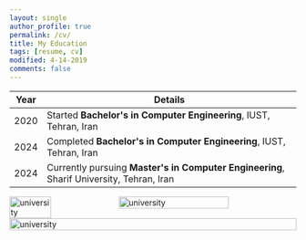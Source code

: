 ```yaml
---
layout: single
author_profile: true
permalink: /cv/
title: My Education
tags: [resume, cv]
modified: 4-14-2019
comments: false
---
```


<!-- 
|    |    | **Experience**                                                             |
|----|----|-------------------------------------------------------------------------------|
|2018| now| **computer student**, study computer Computer, IUST, Tehran, Iran |
|----|----|-------------------------------------------------------------------------------|
|2005|2018| **Bachelor in Computer** |
|----|------|-------------------------------------------------------------------------------|
-->

<!-- 
|2005|      | **Research Intern**, Microsoft Research, Redmond WA |
|----|------|-------------------------------------------------------------------------------|
|2004|      | **Research Intern**, Microsoft Research, Redmond WA |
-->

| Year  | Details                                                                 |
|-------|-------------------------------------------------------------------------|
| 2020  | Started **Bachelor's in Computer Engineering**, IUST, Tehran, Iran       |
| 2024  | Completed **Bachelor's in Computer Engineering**, IUST, Tehran, Iran     |
| 2024  | Currently pursuing **Master's in Computer Engineering**, Sharif University, Tehran, Iran   |

<!-- Add images side by side -->
<div style="display: flex; justify-content: space-around;">
  <img src="{{ site.url }}/assets/images/iust2.jpg" alt="university" style="width: 38%;"/>
  <img src="{{ site.url }}/assets/images/logo.jpg" alt="university" style="width: 62%;"/>
</div>
<div style="display: flex; justify-content: space-around;">
  <img src="{{ site.url }}/assets/images/uni.jpg" alt="university" style="width: 100%;"/>
</div>
<!-- ![alt text](../assets/images/Amirrezauni.jpg "university") -->

